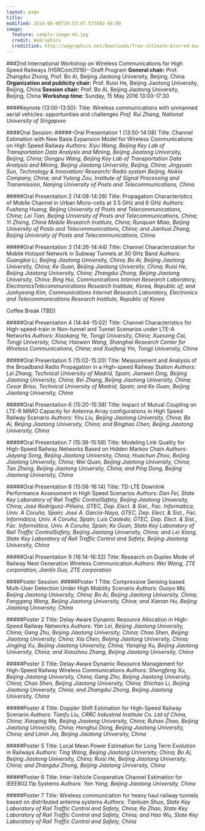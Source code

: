 ```yaml
---
layout: page
title: 
modified: 2014-08-08T20:53:07.573882-04:00
image:
  feature: sample-image-4n.jpg
  credit: WeGraphics
  creditlink: http://wegraphics.net/downloads/free-ultimate-blurred-background-pack/
---
```

###2nd International Workshop on Wireless Communications for High Speed Railways (HSRCom2016)--Draft Program
**General chair:** Prof. Zhangdui Zhong, Prof. Bo Ai, Beijing Jiaotong University, Beijing, China
**Organization and publicity chair:** Prof. Ruisi He, Beijing Jiaotong University, Beijing, China
**Session chair:** Prof. Bo Ai, Beijing Jiaotong University, Beijing, China
**Workshop time:** Sunday, 15 May 2016 13:00-17:30



####Keynote (13:00-13:50):
Title: Wireless communications with unmanned aerial vehicles: opportunities and challenges
*Prof. Rui Zhang, National University of Singapore*

####Oral Session:
#####-Oral Presentation 1 (13:50-14:08)
Title: Channel Estimation with New Basis Expansion Model for Wireless Communications on High Speed Railway
*Authors: Xiyu Wang, Beijing Key Lab of Transportation Data Analysis and Mining, Beijing Jiaotong University, Beijing, China; Gongpu Wang, Beijing Key Lab of Transportation Data Analysis and Mining, Beijing Jiaotong University, Beijing, China; Jingyuan Sun, Technology & Innovation/ Research/ Radio system Beijing, Nokia Company, China; and Yulong Zou, Institute of Signal Processing and Transmission, Nanjing University of Posts and Telecommunications, China*

#####Oral Presentation 2 (14:08-14:26)
Title: Propagation Characteristics of Mobile Channel in Urban Micro-cells at 3.5 GHz and 6 GHz
*Authors: Fusheng Huang, Beijing University of Posts and Telecommunications, China; Lei Tian, Beijing University of Posts and Telecommunications, China; Yi Zheng, China Mobile Research Institute, China; Runquan Miao, Beijing University of Posts and Telecommunications, China; and Jianhua Zhang, Beijing University of Posts and Telecommunications, China*

#####Oral Presentation 3 (14:26-14:44)
Title: Channel Characterization for Mobile Hotspot Network in Subway Tunnels at 30 GHz Band
*Authors: Guangkai Li, Beijing Jiaotong University, China; Bo Ai, Beijing Jiaotong University, China; Ke Guan, Beijing Jiaotong University, China; Ruisi He, Beijing Jiaotong University, China; Zhangdui Zhong, Beijing Jiaotong University, China; Bing Hui, Communications Internet Research Laboratory, ElectronicsTelecommunications Research Institute, Korea, Republic of; and Junhyeong Kim, Communications Internet Research Laboratory, Electronics and Telecommunications Research Institute, Republic of Korea*


Coffee Break (TBD)


#####Oral Presentation 4 (14:44-15:02)
Title: Channel Characteristics for High-speed-train in Non-tunnel and Tunnel Scenarios under LTE-A Networks
*Authors: Xiaokang Ye, Tongji University, China; Xuesong Cai, Tongji University, China; Haowen Wang, Shanghai Research Center for Wireless Communications, China; and Xuefeng Yin, Tongji University, China*

#####Oral Presentation 5 (15:02-15:20)
Title: Measurement and Analysis of the Broadband Radio Propagation in a High-speed Railway Station
*Authors: Lei Zhang, Technical University of Madrid, Spain; Jianwen Ding, Beijing Jiaotong University, China; Bei Zhang, Beijing Jiaotong University, China; Cesar Briso, Technical University of Madrid, Spain; and Ke Guan, Beijing Jiaotong University, China*

#####Oral Presentation 6 (15:20-15:38)
Title: Impact of Mutual Coupling on LTE-R MIMO Capacity for Antenna Array configurations in High Speed Railway Scenario
*Authors: Yiru Liu, Beijing Jiaotong University, China; Bo Ai, Beijing Jiaotong University, China; and Binghao Chen, Beijing Jiaotong University, China*

#####Oral Presentation 7 (15:38-15:56)
Title: Modeling Link Quality for High-Speed Railway Networks Based on Hidden Markov Chain
*Authors: Jiayang Song, Beijing Jiaotong University, China; Huachun Zhou, Beijing Jiaotong University, China; Wei Quan, Beijing Jiaotong University, China; Tao Zheng, Beijing Jiaotong University, China; and Ping Dong, Beijing Jiaotong University, China*

#####Oral Presentation 8 (15:56-16:14)
Title: TD-LTE Downlink Performance Assessment in High Speed Scenarios
*Authors: Dan Fei, State Key Laboratory of Rail Traffic ControlSafety, Beijing Jiaotong University, China; José Rodríguez-Piñeiro, GTEC, Dep. Elect. & Sist., Fac. Informática, Univ. A Coruña, Spain; José A. García-Naya, GTEC, Dep. Elect. & Sist., Fac. Informática, Univ. A Coruña, Spain; Luis Castedo, GTEC, Dep. Elect. & Sist., Fac. Informática, Univ. A Coruña, Spain; Ke Guan, State Key Laboratory of Rail Traffic ControlSafety, Beijing Jiaotong University, China; and Lei Xiong, State Key Laboratory of Rail Traffic Control and Safety, Beijing Jiaotong University, China*

#####Oral Presentation 9 (16:14-16:32)
Title: Research on Duplex Mode of Railway Next Generation Wireless Communication
*Authors: Wei Wang, ZTE corporation; Jianlin Guo, ZTE corporation*



####Poster Session:
#####Poster 1
Title: Compressive Sensing based Multi-User Detection Under High Mobility Scenario
*Authors: Guoyu Ma, Beijing Jiaotong University, China; Bo Ai, Beijing Jiaotong University, China; Fanggang Wang, Beijing Jiaotong University, China; and Xianan Hu, Beijing Jiaotong University, China*

#####Poster 2
Title: Delay-Aware Dynamic Resource Allocation in High-Speed Railway Networks
*Authors: Yan Lei, Beijing Jiaotong University, China; Gang Zhu, Beijing Jiaotong University, China; Chao Shen, Beijing Jiaotong University, China; Xia Chen, Beijing Jiaotong University, China; Jingjing Xu, Beijing Jiaotong University, China; Yanqing Xu, Beijing Jiaotong University, China; and Xiaozhou Zhang, Beijing Jiaotong University, China*

#####Poster 3
Title: Delay-Aware Dynamic Resource Management for High-Speed Railway Wireless Communications 
*Authors: Shengfeng Xu, Beijing Jiaotong University, China; Gang Zhu, Beijing Jiaotong University, China; Chao Shen, Beijing Jiaotong University, China; Shichao Li, Beijing Jiaotong University, China; and Zhangdui Zhong, Beijing Jiaotong University, China*

#####Poster 4
Title: Doppler Shift Estimation for High-Speed Railway Scenario
*Authors: Tianfu Liu, CRRC Industrial Institute Co. Ltd of China, China; Xiaoping Ma, Beijing Jiaotong University, China; Ruhao Zhao, Beijing Jiaotong University, China; Honghui Dong, Beijing Jiaotong University, China; and Limin Jia, Beijing Jiaotong University, China*

#####Poster 5
Title: Local Mean Power Estimation for Long Term Evolution in Railways
*Authors: Ting Wang, Beijing Jiaotong University, China; Bo Ai, Beijing Jiaotong University, China; Ruisi He, Beijing Jiaotong University, China; and Zhangdui Zhong, Beijing Jiaotong University, China*

#####Poster 6
Title: Inter-Vehicle Cooperative Channel Estimation for IEEE802.11p Systems
*Authors: Yan Yang, Beijing Jiaotong University, China*

#####Poster 7
Title: Wireless communication for heavy haul railway tunnels based on distributed antenna systems 
*Authors: Tianluan Shuo, State Key Laboratory of Rail Traffic Control and Safety, China; Ke Zhao, State Key Laboratory of Rail Traffic Control and Safety, China; and Hao Wu, State Key Laboratory of Rail Traffic Control and Safety, China*

